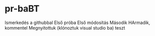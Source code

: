 # pr-baBT
Ismerkedés a githubbal
Első próba
Első módosítás 
Második
HArmadik, kommentel
Megnyitottuk (klónoztuk visual studio ba)
teszt